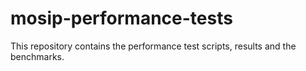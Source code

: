# mosip-performance-tests
This repository contains the performance test scripts, results and the benchmarks. 
